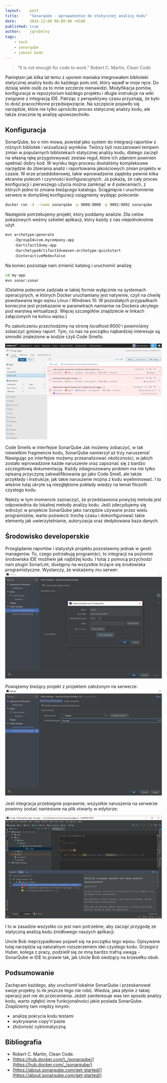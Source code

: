 ```yaml
---
layout:    post
title:     "Sonarqube - wprowadzenie do statycznej analizy kodu"
date:      2016-12-08 08:00:00 +0100
published: true
author:    jgrobelny
tags:
    - tech
    - sonarqube
    - jakość kodu
---
```


<blockquote>“It is not enough for code to work.” <span>Robert C. Martin, Clean Code</span></blockquote>

Pamiętam jak kilka lat temu z uporem maniaka integrowałem biblioteki statycznej analizy kodu do każdego pom.xml, który wpadł w moje ręce. Do dzisiaj wiele osób za to mnie szczerze nienawidzi. Modyfikacja pomów, konfiguracja w repozytorium każdego projektu i długie instrukcje na wiki związane z integracją IDE. Patrząc z perspektywy czasu przyznaję, że było to dość pracochłonne przedsięwzięcie. Na szczęście pojawiło się narzędzie, które nie tylko uprościło proces statycznej analizy kodu, ale także znacznie tę analizę upowszechniło.

## Konfiguracja

SonarQube, bo o nim mowa, powstał jako system do integracji raportów z różnych bibliotek i wizualizacji wyników. Twórcy byli rozczarowani tempem zmian w popularnych bibliotekach statycznej analizy kodu, dlatego zaczęli na własną rękę przygotowywać zestaw reguł, które ich zdaniem powinien spełniać dobry kod. W wyniku tego procesu dostaliśmy kompleksowe narzędzie do zbierania analiz i raportowania jakościowych zmian projektu w czasie.
W erze przeddokerowej, takie wprowadzenie zajęłoby pewnie kilka ekranów poleceń i czynności konfiguracyjnych. Ja pokażę, że cały proces konfiguracji i pierwszego użycia można zamknąć w 4 poleceniach, z których jedno to zmiana bieżącego katalogu.
Ściągnięcie i uruchomienie serwera w domyślnej konfiguracji osiągniemy wydając polecenie:

```bash
docker run -d --name sonarqube -p 9000:9000 -p 9092:9092 sonarqube
```

Następnie potrzebujemy projekt, który poddamy analizie. Dla celów pokazowych weźmy szkielet aplikacji, który każdy z nas niejednokrotnie użył:

```bash
mvn archetype:generate
    -DgroupId=com.mycompany.app
    -DartifactId=my-app
    -DarchetypeArtifactId=maven-archetype-quickstart
    -DinteractiveMode=false
```

Na koniec pozostaje nam zmienić katalog i uruchomić analizę:

```bash
cd my-app
mvn sonar:sonar
```

(Ostatnie polecenie zadziała w takiej formie wyłącznie na systemach operacyjnych, w których Docker uruchamiany jest natywnie, czyli na chwilę powstawania tego wpisu Linux i Windows 10. W pozostałych przypadkach konieczne jest przekazanie w parametrach namiarów na Dockera ukrytego pod warstwą wirtualizacji. Więcej szczegółów znajdziecie w linkach załączonych na końcu wpisu.)

Po zakończeniu przechodzimy na stronę *localhost:9000* i powinniśmy zobaczyć gotowy raport. Tym, co nas na początku najbardziej interesuje są smrodki znalezione w kodzie czyli Code Smells:

![SonarQube](/assets/img/posts/2016-12-08-sonarqube-wprowadzenie-do-statycznej-analizy-kodu/1.png)

Code Smells w interfejsie SonarQube
Jak możemy zobaczyć, w tak niewielkim fragmencie kodu, SonarQube namierzył aż trzy naruszenia! Nawigując po interfejsie możemy przeanalizować okoliczności, w jakich zostało wprowadzone każde naruszenie oraz zapoznać się z bardzo szczegółową dokumentacją. Każdy zdiagnozowany problem ma nie tylko opisaną przyczynę zakwalifikowania go jako Code Smell, ale także przykłady i instrukcje, jak takie naruszenie można z kodu wyeliminować. I to właśnie tutaj ukryte są niezgłębione pokłady wiedzy na temat filozofii czystego kodu.

Należy w tym momencie zaznaczyć, że przedstawiona powyżej metoda jest odpowiednia do lokalnej metody analizy kodu. Jeśli zdecydujemy się wdrożyć w projekcie SonarQube jako narzędzie używane przez wielu programistów, warto poświecić trochę czasu i dokonfigurować takie elementy jak uwierzytelnianie, autoryzacja oraz dedykowana baza danych.

## Środowisko developerskie
Przeglądanie raportów i statystyk projektu pozostawmy jednak w gestii managerów. To, czego potrzebują programiści, to integracji na poziomie środowiska IDE możliwie jak najbliżej kodu. I tutaj z pomocą przychodzi nam plugin SonarLint, dostępny na wszystkie liczące się środowiska programistyczne. Wystarczy, że wskażemy mu serwer:
![Konfiguracja IDE](/assets/img/posts/2016-12-08-sonarqube-wprowadzenie-do-statycznej-analizy-kodu/2.png)

Powiążemy bieżący projekt z projektem założonym na serwerze:
![SonarQube](/assets/img/posts/2016-12-08-sonarqube-wprowadzenie-do-statycznej-analizy-kodu/3.png)

Jeśli integracja przebiegnie poprawnie, wszystkie naruszenia na serwerze powinny zostać naniesione na plik otwarty w edytorze:

![SonarQube](/assets/img/posts/2016-12-08-sonarqube-wprowadzenie-do-statycznej-analizy-kodu/4.png)

I to w zasadzie wszystko co jest nam potrzebne, aby zacząć przygodę ze statyczną analizą kodu źródłowego naszych aplikacji.

Uncle Bob nieprzypadkowo pojawił się na początku tego wpisu. Opisywane tutaj narzędzia są naturalnym rozszerzeniem idei czystego kodu. Grzegorz Huber, kolega z pracy, podzielił się ze mną bardzo trafną uwagą - SonarQube w IDE to prawie tak, jak Uncle Bob siedzący na krzesełku obok.

## Podsumowanie
Zachęcam każdego, aby uruchomił lokalnie SonarQube i przeskanował swoje projekty (o ile jeszcze tego nie robi). Wiedza, jaka płynie z takiej operacji jest nie do przecenienia. Jeżeli zainteresuje was ten sposób analizy kodu, warto zgłębić inne funkcjonalności jakie posiada SonarQube. Znajdziemy tam między innymi:
- analizę pokrycia kodu testami
- wykrywanie copy'n'paste
- złożoność cyklomatyczną

## Bibliografia
- Robert C. Martin, Clean Code.
- [https://hub.docker.com/\_/sonarqube/](https://hub.docker.com/_/sonarqube/)
- [https://about.sonarqube.com/get-started/](https://about.sonarqube.com/get-started/)